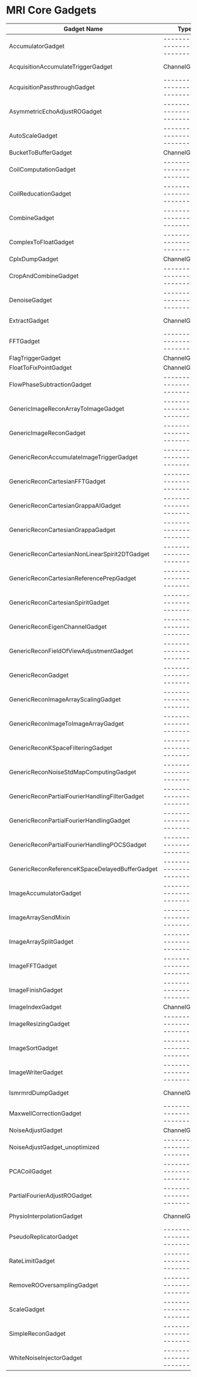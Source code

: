 # MRI Core Gadgets

|                   Gadget Name                           |            Type               |               Inputs             |
| ------------------------------------------------------- | ----------------------------- | -------------------------------- |
| AccumulatorGadget | ------------------------------ |  ------------------------------ |
| AcquisitionAccumulateTriggerGadget | ChannelGadget | Acquisition or Waveform |
| AcquisitionPassthroughGadget | ------------------------------ | -------------------------------- |
| AsymmetricEchoAdjustROGadget | ------------------------------ | -------------------------------- |
| AutoScaleGadget | ------------------------------ | -------------------------------- |
| BucketToBufferGadget | ChannelGadget | AcquisitionBucket |
| CoilComputationGadget | ------------------------------ | -------------------------------- |
| CoilReducationGadget | ------------------------------ | -------------------------------- |
| CombineGadget | ------------------------------ | -------------------------------- |
| ComplexToFloatGadget | ------------------------------ | -------------------------------- |
| CplxDumpGadget | ChannelGadget | Acquisition |
| CropAndCombineGadget | ------------------------------ | -------------------------------- |
| DenoiseGadget | ------------------------------ | -------------------------------- |
| ExtractGadget | ChannelGadget | Image (complex float) |
| FFTGadget | ------------------------------ | -------------------------------- |
| FlagTriggerGadget | ChannelGadget | Acquisition |
| FloatToFixPointGadget | ChannelGadget | Image (float) |
| FlowPhaseSubtractionGadget | ------------------------------ | -------------------------------- |
| GenericImageReconArrayToImageGadget | ------------------------------ | -------------------------------- |
| GenericImageReconGadget | ------------------------------ | -------------------------------- |
| GenericReconAccumulateImageTriggerGadget | ------------------------------ | -------------------------------- |
| GenericReconCartesianFFTGadget | ------------------------------ | -------------------------------- |
| GenericReconCartesianGrappaAIGadget | ------------------------------ | -------------------------------- |
| GenericReconCartesianGrappaGadget | ------------------------------ | -------------------------------- |
| GenericReconCartesianNonLinearSpirit2DTGadget | ------------------------------ | -------------------------------- |
| GenericReconCartesianReferencePrepGadget | ------------------------------ | -------------------------------- |
| GenericReconCartesianSpiritGadget | ------------------------------ | -------------------------------- |
| GenericReconEigenChannelGadget | ------------------------------ | -------------------------------- |
| GenericReconFieldOfViewAdjustmentGadget | ------------------------------ | -------------------------------- |
| GenericReconGadget | ------------------------------ | -------------------------------- |
| GenericReconImageArrayScalingGadget | ------------------------------ | -------------------------------- |
| GenericReconImageToImageArrayGadget | ------------------------------ | -------------------------------- |
| GenericReconKSpaceFilteringGadget | ------------------------------ | -------------------------------- |
| GenericReconNoiseStdMapComputingGadget | ------------------------------ | -------------------------------- |
| GenericReconPartialFourierHandlingFilterGadget | ------------------------------ | -------------------------------- |
| GenericReconPartialFourierHandlingGadget | ------------------------------ | -------------------------------- |
| GenericReconPartialFourierHandlingPOCSGadget | ------------------------------ | -------------------------------- |
| GenericReconReferenceKSpaceDelayedBufferGadget | ------------------------------ | -------------------------------- |
| ImageAccumulatorGadget | ------------------------------ | -------------------------------- |
| ImageArraySendMixin | ------------------------------ | -------------------------------- |
| ImageArraySplitGadget | ------------------------------ | -------------------------------- |
| ImageFFTGadget | ------------------------------ | -------------------------------- |
| ImageFinishGadget | ------------------------------ | -------------------------------- |
| ImageIndexGadget | ChannelGadget | Image (any) |
| ImageResizingGadget | ------------------------------ | -------------------------------- |
| ImageSortGadget | ------------------------------ | -------------------------------- |
| ImageWriterGadget | ------------------------------ | -------------------------------- |
| IsmrmrdDumpGadget | ChannelGadget | Acquisition or Waveform |
| MaxwellCorrectionGadget | ------------------------------ | -------------------------------- |
| NoiseAdjustGadget | ChannelGadget | Acquisition |
| NoiseAdjustGadget_unoptimized | ------------------------------ | -------------------------------- |
| PCACoilGadget | ------------------------------ | -------------------------------- |
| PartialFourierAdjustROGadget | ------------------------------ | -------------------------------- |
| PhysioInterpolationGadget | ChannelGadget | Image (complex float) |
| PseudoReplicatorGadget | ------------------------------ | -------------------------------- |
| RateLimitGadget | ------------------------------ | -------------------------------- |
| RemoveROOversamplingGadget | ------------------------------ | -------------------------------- |
| ScaleGadget | ------------------------------ | -------------------------------- |
| SimpleReconGadget | ------------------------------ | -------------------------------- |
| WhiteNoiseInjectorGadget | ------------------------------ | -------------------------------- |

